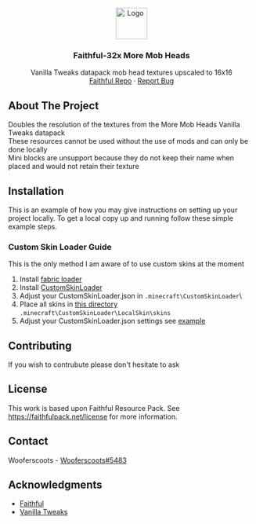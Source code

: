 
<!-- PROJECT LOGO -->
<br />
<div align="center">
    <img src="https://raw.githubusercontent.com/Faithful-Resource-Pack/Branding/main/logos/transparent/64/addons_logo.png" alt="Logo" width="64" height="64">
  </a>

<h3 align="center">Faithful-32x More Mob Heads</h3>

  <p align="center">
    Vanilla Tweaks datapack mob head textures upscaled to 16x16
    <br />
    <a href="https://github.com/Faithful-Resource-Pack">Faithful Repo</a>
    ·
    <a href="https://github.com/Wooferscoots/More-Mob-Heads-Faithful32/issues">Report Bug</a>
  </p>
</div>

## About The Project
Doubles the resolution of the textures from the More Mob Heads Vanilla Tweaks datapack\
These resources cannot be used without the use of mods and can only be done locally\
Mini blocks are unsupport because they do not keep their name when placed and would not retain their texture

## Installation

This is an example of how you may give instructions on setting up your project locally.
To get a local copy up and running follow these simple example steps.

### Custom Skin Loader Guide

This is the only method I am aware of to use custom skins at the moment

1. Install [fabric loader](https://fabricmc.net/)
2. Install [CustomSkinLoader](https://www.curseforge.com/minecraft/mc-mods/customskinloader)
3. Adjust your CustomSkinLoader.json in `.minecraft\CustomSkinLoader`\
4. Place all skins in [this directory](https://github.com/Wooferscoots/More-Mob-Heads-Faithful32/tree/master/skins) `.minecraft\CustomSkinLoader\LocalSkin\skins`
5. Adjust your CustomSkinLoader.json settings see [example](https://github.com/Wooferscoots/More-Mob-Heads-Faithful32/blob/master/CustomSkinLoader.json)

<!-- CONTRIBUTING -->
## Contributing

If you wish to contrubute please don't hesitate to ask

<!-- LICENSE -->
## License

This work is based upon Faithful Resource Pack. See <https://faithfulpack.net/license> for more information.



<!-- CONTACT -->
## Contact

Wooferscoots - [Wooferscoots#5483](https://discord.gg/sN9YRQbBv7)


<!-- ACKNOWLEDGMENTS -->
## Acknowledgments

* [Faithful](https://faithfulpack.net/)
* [Vanilla Tweaks](https://vanillatweaks.net/)

